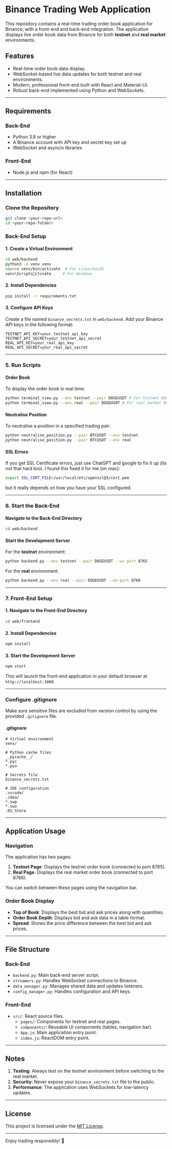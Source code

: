 
# Binance Trading Web Application

This repository contains a real-time trading order book application for Binance, with a front-end and back-end integration. The application displays live order book data from Binance for both **testnet** and **real market** environments.

## Features

- Real-time order book data display.
- WebSocket-based live data updates for both testnet and real environments.
- Modern, professional front-end built with React and Material-UI.
- Robust back-end implemented using Python and WebSockets.

---

## Requirements

### Back-End
- Python 3.8 or higher
- A Binance account with API key and secret key set up
- WebSocket and asyncio libraries

### Front-End
- Node.js and npm (for React)

---

## Installation

### Clone the Repository
```bash
git clone <your-repo-url>
cd <your-repo-folder>
```

### Back-End Setup

#### 1. Create a Virtual Environment
```bash
cd web/backend
python3 -m venv venv
source venv/bin/activate  # For Linux/macOS
venv\Scriptsctivate     # For Windows
```

#### 2. Install Dependencies
```bash
pip install -r requirements.txt
```

#### 3. Configure API Keys
Create a file named `binance_secrets.txt` in `web/backend`. Add your Binance API keys in the following format:
```plaintext
TESTNET_API_KEY=your_testnet_api_key
TESTNET_API_SECRET=your_testnet_api_secret
REAL_API_KEY=your_real_api_key
REAL_API_SECRET=your_real_api_secret
```

---

### 5. Run Scripts

#### Order Book
To display the order book in real time:
```bash
python terminal_view.py --env testnet --pair DOGEUSDT # For testnet DOGEUSDT
python terminal_view.py --env real --pair DOGEUSDT # For real market DOGEUSDT
```

#### Neutralise Position
To neutralise a position in a specified trading pair:
```bash
python neutralise_position.py --pair BTCUSDT --env testnet
python neutralise_position.py --pair BTCUSDT --env real
```

#### SSL Errors
If you get SSL Certificate errors, just use ChatGPT and google to fix it up (its not that hard bro). I found this fixed it for me (on mac):
```bash
export SSL_CERT_FILE=/usr/local/etc/openssl@3/cert.pem
```
but it really depends on how you have your SSL configured.

---

### 6. Start the Back-End

#### Navigate to the Back-End Directory
```bash
cd web/backend
```

#### Start the Development Server
For the **testnet** environment:
```bash
python backend.py --env testnet --pair DOGEUSDT --ws-port 8765
```

For the **real** environment:
```bash
python backend.py --env real --pair DOGEUSDT --ws-port 8766
```

---

### 7. Front-End Setup

#### 1. Navigate to the Front-End Directory
```bash
cd web/frontend
```

#### 2. Install Dependencies
```bash
npm install
```

#### 3. Start the Development Server
```bash
npm start
```

This will launch the front-end application in your default browser at `http://localhost:3000`.

---

### Configure .gitignore
Make sure sensitive files are excluded from version control by using the provided `.gitignore` file.

#### .gitignore
```plaintext
# Virtual environment
venv/

# Python cache files
__pycache__/
*.pyc
*.pyo

# Secrets file
binance_secrets.txt

# IDE configuration
.vscode/
.idea/
*.swp
*.swo
.DS_Store
```

---

## Application Usage

### Navigation
The application has two pages:
1. **Testnet Page**: Displays the testnet order book (connected to port 8765).
2. **Real Page**: Displays the real market order book (connected to port 8766).

You can switch between these pages using the navigation bar.

### Order Book Display
- **Top of Book**: Displays the best bid and ask prices along with quantities.
- **Order Book Depth**: Displays bid and ask data in a table format.
- **Spread**: Shows the price difference between the best bid and ask prices.

---

## File Structure

### Back-End
- `backend.py`: Main back-end server script.
- `streamers.py`: Handles WebSocket connections to Binance.
- `data_manager.py`: Manages shared data and updates listeners.
- `config_manager.py`: Handles configuration and API keys.

### Front-End
- `src/`: React source files.
  - `pages/`: Components for testnet and real pages.
  - `components/`: Reusable UI components (tables, navigation bar).
  - `App.js`: Main application entry point.
  - `index.js`: ReactDOM entry point.

---

## Notes

1. **Testing**: Always test on the testnet environment before switching to the real market.
2. **Security**: Never expose your `binance_secrets.txt` file to the public.
3. **Performance**: The application uses WebSockets for low-latency updates.

---

## License

This project is licensed under the [MIT License](LICENSE).

---

Enjoy trading responsibly! 🚀

